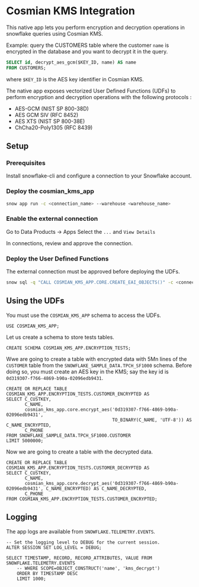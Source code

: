 # Cosmian KMS Integration


This native app lets you perform encryption and decryption operations in snowflake queries using Cosmian KMS.

Example: query the CUSTOMERS table where the customer `name` is encrypted in the database and you want to decrypt it in
the query.

```sql
SELECT id, decrypt_aes_gcm($KEY_ID, name) AS name
FROM CUSTOMERS;
```

where `$KEY_ID` is the AES key identifier in Cosmian KMS.

The native app exposes vectorized User Defined Functions (UDFs) to perform encryption and decryption operations with
the following protocols :

- AES-GCM (NIST SP 800-38D)
- AES GCM SIV (RFC 8452)
- AES XTS (NIST SP 800-38E)
- ChCha20-Poly1305 (RFC 8439)

## Setup

### Prerequisites

Install snowflake-cli and configure a connection to your Snowflake account.

### Deploy the cosmian_kms_app

```bash
snow app run -c <connection_name> --warehouse <warehouse_name>
```

### Enable the external connection

Go to Data Products -> Apps
Select the `...` and `View Details`

In connections, review and approve the connection.

### Deploy the User Defined Functions

The external connection must be approved before deploying the UDFs.

```bash
snow sql -q "CALL COSMIAN_KMS_APP.CORE.CREATE_EAI_OBJECTS()" -c <connection_name>
```

## Using the UDFs

You must use the `COSMIAN_KMS_APP` schema to access the UDFs.

```snowflake
USE COSMIAN_KMS_APP;
```

Let us create a schema to store tests tables.

```snowflake
CREATE SCHEMA COSMIAN_KMS_APP.ENCRYPTION_TESTS;
```

Wwe are going to create a table with encrypted data with 5Mn lines of the `CUSTOMER` table from the
`SNOWFLAKE_SAMPLE_DATA.TPCH_SF1000` schema.
Before doing so, you must create an AES key in the KMS;
say the key id is `0d319307-f766-4869-b90a-02096edb9431`.

```snowflake
CREATE OR REPLACE TABLE COSMIAN_KMS_APP.ENCRYPTION_TESTS.CUSTOMER_ENCRYPTED AS
SELECT C_CUSTKEY,
       C_NAME,
       cosmian_kms_app.core.encrypt_aes('0d319307-f766-4869-b90a-02096edb9431',
                                        TO_BINARY(C_NAME, 'UTF-8')) AS C_NAME_ENCRYPTED,
       C_PHONE
FROM SNOWFLAKE_SAMPLE_DATA.TPCH_SF1000.CUSTOMER
LIMIT 5000000;
```

Now we are going to create a table with the decrypted data.

```snowflake
CREATE OR REPLACE TABLE COSMIAN_KMS_APP.ENCRYPTION_TESTS.CUSTOMER_DECRYPTED AS
SELECT C_CUSTKEY,
       C_NAME,
       cosmian_kms_app.core.decrypt_aes('0d319307-f766-4869-b90a-02096edb9431', C_NAME_ENCRYPTED) AS C_NAME_DECRYPTED,
       C_PHONE
FROM COSMIAN_KMS_APP.ENCRYPTION_TESTS.CUSTOMER_ENCRYPTED;
```

## Logging

The app logs are available from `SNOWFLAKE.TELEMETRY.EVENTS`.

```snowflake
-- Set the logging level to DEBUG for the current session.
ALTER SESSION SET LOG_LEVEL = DEBUG;

SELECT TIMESTAMP, RECORD, RECORD_ATTRIBUTES, VALUE FROM SNOWFLAKE.TELEMETRY.EVENTS 
    -- WHERE SCOPE=OBJECT_CONSTRUCT('name', 'kms_decrypt')
    ORDER BY TIMESTAMP DESC 
    LIMIT 1000;
```
